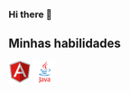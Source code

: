 ### Hi there 👋

<h2> Minhas habilidades </h2>

<img src = "https://raw.githubusercontent.com/devicons/devicon/master/icons/angularjs/angularjs-original.svg" alt = "Angula" width="40" height="40" style="max-width:100%;"></img>
<img src = "https://raw.githubusercontent.com/devicons/devicon/master/icons/java/java-original-wordmark.svg" alt = "Angula" width="40" height="40" style="max-width:100%;" /></img>

<!--
**andrlima/andrlima** is a ✨ _special_ ✨ repository because its `README.md` (this file) appears on your GitHub profile.

Here are some ideas to get you started:

- 🔭 I’m currently working on ...
- 🌱 I’m currently learning ...
- 👯 I’m looking to collaborate on ...
- 🤔 I’m looking for help with ...
- 💬 Ask me about ...
- 📫 How to reach me: ...
- 😄 Pronouns: ...
- ⚡ Fun fact: ...
-->
